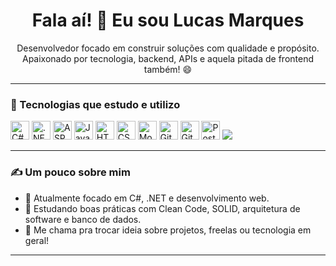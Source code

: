 <h1 align="center">Fala aí! 👋 Eu sou Lucas Marques</h1>

<p align="center">
  Desenvolvedor focado em construir soluções com qualidade e propósito. <br />
  Apaixonado por tecnologia, backend, APIs e aquela pitada de frontend também! 😄
</p>

---

### 🚀 Tecnologias que estudo e utilizo

<p align="left">
  <img src="https://cdn.jsdelivr.net/gh/devicons/devicon/icons/csharp/csharp-original.svg" height="30" alt="C#" />
  <img src="https://cdn.jsdelivr.net/gh/devicons/devicon/icons/dot-net/dot-net-original.svg" height="30" alt=".NET" />
  <img src="https://cdn.jsdelivr.net/gh/devicons/devicon/icons/dot-net/dot-net-plain-wordmark.svg" height="30" alt="ASP.NET" />
  <img src="https://cdn.jsdelivr.net/gh/devicons/devicon/icons/javascript/javascript-original.svg" height="30" alt="JavaScript" />
  <img src="https://cdn.jsdelivr.net/gh/devicons/devicon/icons/html5/html5-original.svg" height="30" alt="HTML" />
  <img src="https://cdn.jsdelivr.net/gh/devicons/devicon/icons/css3/css3-original.svg" height="30" alt="CSS" />
  <img src="https://cdn.jsdelivr.net/gh/devicons/devicon/icons/mongodb/mongodb-original.svg" height="30" alt="MongoDB" />
  <img src="https://cdn.jsdelivr.net/gh/devicons/devicon/icons/git/git-original.svg" height="30" alt="Git" />
  <img src="https://img.icons8.com/ios-glyphs/30/000000/github.png" height="30" alt="GitHub" />
  <img src="https://cdn.jsdelivr.net/gh/devicons/devicon/icons/postgresql/postgresql-original.svg" height="30" alt="PostgreSQL" />
  <img src="https://img.shields.io/badge/-SqlServer-4479A1"/>
</p>

---

### ✍️ Um pouco sobre mim
- 🔭 Atualmente focado em C#, .NET e desenvolvimento web.
- 🌱 Estudando boas práticas com Clean Code, SOLID, arquitetura de software e banco de dados.
- 💬 Me chama pra trocar ideia sobre projetos, freelas ou tecnologia em geral!

---


